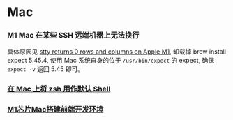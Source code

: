 # Mac

### M1 Mac 在某些 SSH 远端机器上无法换行

具体原因见 [stty returns 0 rows and columns on Apple M1](https://sourceforge.net/p/expect/bugs/106/), 卸载掉 brew install expect 5.45.4, 使用 Mac 系统自身的位于 `/usr/bin/expect` 的 expect, 确保 `expect -v` 返回 5.45 即可。

### [在 Mac 上将 zsh 用作默认 Shell](https://support.apple.com/zh-cn/HT208050)

### [M1芯片Mac搭建前端开发环境](https://segmentfault.com/a/1190000039005726)
